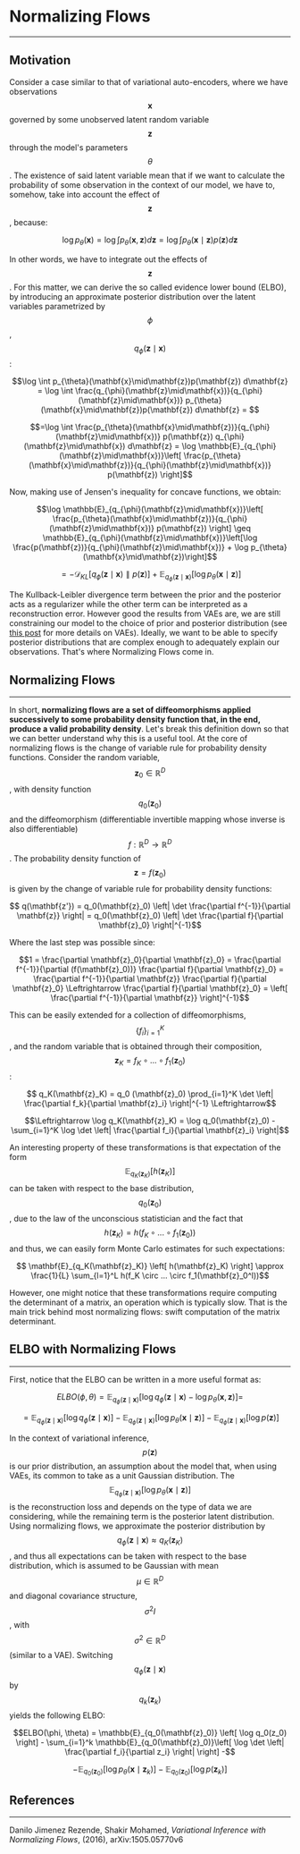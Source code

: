 # Normalizing Flows
---
## Motivation

Consider a case similar to that of variational auto-encoders, where we have observations $$\mathbf{x}$$ governed by some unobserved latent random variable $$\mathbf{z}$$ through the model's parameters $$\theta$$. The existence of said latent variable mean that if we want to calculate the probability of some observation in the context of our model, we have to, somehow, take into account the effect of $$\mathbf{z}$$, because:

$$ \log p_{\theta}(\mathbf{x}) =  \log \int p_{\theta}(\mathbf{x}, \mathbf{z}) d\mathbf{z} = \log \int p_{\theta}(\mathbf{x}\mid\mathbf{z})p(\mathbf{z})d\mathbf{z}$$

In other words, we have to integrate out the effects of $$\mathbf{z}$$. For this matter, we can derive the so called evidence lower bound (ELBO), by introducing an approximate posterior distribution over the latent variables parametrized by $$\phi$$, $$q_{\phi}(\mathbf{z}\mid\mathbf{x})$$:

$$\log \int p_{\theta}(\mathbf{x}\mid\mathbf{z})p(\mathbf{z}) d\mathbf{z} = \log \int \frac{q_{\phi}(\mathbf{z}\mid\mathbf{x})}{q_{\phi}(\mathbf{z}\mid\mathbf{x})} p_{\theta}(\mathbf{x}\mid\mathbf{z})p(\mathbf{z}) d\mathbf{z} = $$

$$=\log \int \frac{p_{\theta}(\mathbf{x}\mid\mathbf{z})}{q_{\phi}(\mathbf{z}\mid\mathbf{x})} p(\mathbf{z}) q_{\phi}(\mathbf{z}\mid\mathbf{x}) d\mathbf{z} = \log \mathbb{E}_{q_{\phi}(\mathbf{z}\mid\mathbf{x})}\left[ \frac{p_{\theta}(\mathbf{x}\mid\mathbf{z})}{q_{\phi}(\mathbf{z}\mid\mathbf{x})} p(\mathbf{z}) \right]$$

Now, making use of Jensen's inequality for concave functions, we obtain:

$$\log \mathbb{E}_{q_{\phi}(\mathbf{z}\mid\mathbf{x})}\left[ \frac{p_{\theta}(\mathbf{x}\mid\mathbf{z})}{q_{\phi}(\mathbf{z}\mid\mathbf{x})} p(\mathbf{z}) \right] \geq \mathbb{E}_{q_{\phi}(\mathbf{z}\mid\mathbf{x})}\left[\log \frac{p(\mathbf{z})}{q_{\phi}(\mathbf{z}\mid\mathbf{x})}  + \log p_{\theta}(\mathbf{x}\mid\mathbf{z})\right]$$

$$ = - \mathcal{D}_{KL} \left[ q_{\phi}(\mathbf{z}\mid\mathbf{x}) \parallel p(\mathbf{z}) \right] + \mathbb{E}_{q_{\phi}(\mathbf{z}\mid\mathbf{x})}\left[ \log p_{\theta}(\mathbf{x}\mid\mathbf{z}) \right]$$

The Kullback-Leibler divergence term between the prior and the posterior acts as a regularizer while the other term can be interpreted as a reconstruction error. However good the results from VAEs are, we are still constraining our model to the choice of prior and posterior distribution (see [this post](./vanilla_vae.html) for more details on VAEs). Ideally, we want to be able to specify posterior distributions that are complex enough to adequately explain our observations. That's where Normalizing Flows come in.

## Normalizing Flows
---
In short, **normalizing flows are a set of diffeomorphisms applied successively to some probability density function that, in the end, produce a valid probability density**. Let's break this definition down so that we can better understand why this is a useful tool. At the core of normalizing flows is the change of variable rule for probability density functions. Consider the random variable, $$\mathbf{z}_0 \in \mathbb{R}^D$$, with density function $$q_0(\mathbf{z}_0)$$ and the diffeomorphism (differentiable invertible mapping whose inverse is also differentiable) $$f : \mathbb{R}^D \rightarrow \mathbb{R}^D$$. The probability density function of $$\mathbf{z} = f(\mathbf{z}_0)$$ is given by the change of variable rule for probability density functions:

$$ q(\mathbf{z'})  = q_0(\mathbf{z}_0) \left| \det \frac{\partial f^{-1}}{\partial \mathbf{z}} \right| = q_0(\mathbf{z}_0) \left| \det \frac{\partial f}{\partial \mathbf{z}_0} \right|^{-1}$$

Where the last step was possible since:

$$1 = \frac{\partial \mathbf{z}_0}{\partial \mathbf{z}_0} = \frac{\partial f^{-1}}{\partial (f(\mathbf{z}_0))} \frac{\partial f}{\partial \mathbf{z}_0} = \frac{\partial f^{-1}}{\partial \mathbf{z}} \frac{\partial f}{\partial \mathbf{z}_0} \Leftrightarrow \frac{\partial f}{\partial \mathbf{z}_0} = \left[ \frac{\partial f^{-1}}{\partial \mathbf{z}} \right]^{-1}$$

This can be easily extended for a collection of diffeomorphisms, $$\{f_i \}_{i=1}^K$$, and the random variable that is obtained through their composition, $$\mathbf{z}_K = f_K \circ ... \circ f_1(\mathbf{z}_0)$$:

$$ q_K(\mathbf{z}_K) = q_0 (\mathbf{z}_0) \prod_{i=1}^K \det \left| \frac{\partial f_k}{\partial \mathbf{z}_i} \right|^{-1}  \Leftrightarrow$$

$$\Leftrightarrow \log q_K(\mathbf{z}_K) = \log q_0(\mathbf{z}_0) - \sum_{i=1}^K \log \det \left| \frac{\partial f_i}{\partial \mathbf{z}_i} \right|$$

An interesting property of these transformations is that expectation of the form $$\mathbb{E}_{q_K(\mathbf{z}_K)}\left[h(\mathbf{z}_K)\right]$$ can be taken with respect to the base distribution, $$q_0(\mathbf{z}_0)$$, due to the law of the unconscious statistician and the fact that $$h(\mathbf{z}_K) = h(f_K \circ ... \circ f_1 (\mathbf{z}_0))$$ and thus, we can easily form Monte Carlo estimates for such expectations:

$$ \mathbf{E}_{q_K(\mathbf{z}_K)} \left[ h(\mathbf{z}_K) \right] \approx \frac{1}{L} \sum_{l=1}^L h(f_K \circ ... \circ f_1(\mathbf{z}_0^l))$$

However, one might notice that these transformations require computing the determinant of a matrix, an operation which is typically slow. That is the main trick behind most normalizing flows: swift computation of the matrix determinant.

## ELBO with Normalizing Flows
---
First, notice that the ELBO can be written in a more useful format as:

$$ELBO(\phi, \theta) = \mathbb{E}_{q_{\phi}(\mathbf{z}\mid\mathbf{x})} \left[ \log q_{\phi}(\mathbf{z}\mid\mathbf{x}) - \log p_{\theta}(\mathbf{x}, \mathbf{z}) \right] =$$

$$= \mathbb{E}_{q_{\phi}(\mathbf{z}\mid\mathbf{x})} \left[ \log q_{\phi}(\mathbf{z}\mid\mathbf{x}) \right] - \mathbb{E}_{q_{\phi}(\mathbf{z}\mid\mathbf{x})} \left[ \log p_{\theta}(\mathbf{x}\mid\mathbf{z}) \right] - \mathbb{E}_{q_{\phi}(\mathbf{z}\mid\mathbf{x})} \left[ \log p(\mathbf{z}) \right]$$

In the context of variational inference, $$p(\mathbf{z})$$ is our prior distribution, an assumption about the model that, when using VAEs, its common to take as a unit Gaussian distribution. The $$\mathbb{E}_{q_{\phi}(\mathbf{z}\mid\mathbf{x})} \left[ \log p_{\theta}(\mathbf{x}\mid\mathbf{z}) \right]$$ is the reconstruction loss and depends on the type of data we are considering, while the remaining term is the posterior latent distribution. Using normalizing flows, we approximate the posterior distribution by $$q_{\phi}(\mathbf{z}\mid\mathbf{x}) \approx q_K(\mathbf{z}_K)$$, and thus all expectations can be taken with respect to the base distribution, which is assumed to be Gaussian with mean $$\mu \in \mathbb{R}^D$$ and diagonal covariance structure, $$\sigma^2 I$$, with $$\sigma^2 \in \mathbb{R}^D$$ (similar to a VAE). Switching $$q_{\phi}(\mathbf{z}\mid \mathbf{x})$$ by $$q_k(\mathbf{z}_k)$$ yields the following ELBO:

$$ELBO(\phi, \theta) = \mathbb{E}_{q_0(\mathbf{z}_0)} \left[ \log q_0(z_0) \right] - \sum_{i=1}^k \mathbb{E}_{q_0(\mathbf{z}_0)}\left[ \log \det \left| \frac{\partial f_i}{\partial z_i} \right| \right] -$$

$$- \mathbb{E}_{q_{0}(\mathbf{z}_0)} \left[ \log p_{\theta}(\mathbf{x}\mid\mathbf{z}_k) \right] - \mathbb{E}_{q_{0}(\mathbf{z}_0)} \left[ \log p(\mathbf{z}_k) \right]$$

## References
---
Danilo Jimenez Rezende, Shakir Mohamed, *Variational Inference with Normalizing Flows*, (2016), arXiv:1505.05770v6